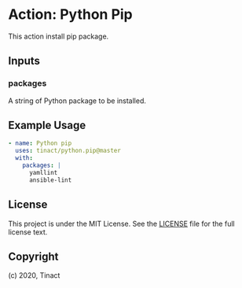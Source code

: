 # Action: Python Pip

This action install pip package.

## Inputs

### packages

A string of Python package to be installed.

## Example Usage

```yaml
- name: Python pip
  uses: tinact/python.pip@master
  with:
    packages: |
      yamllint
      ansible-lint
```

## License

This project is under the MIT License. See the [LICENSE](licence) file for the full license text.

## Copyright

(c) 2020, Tinact
